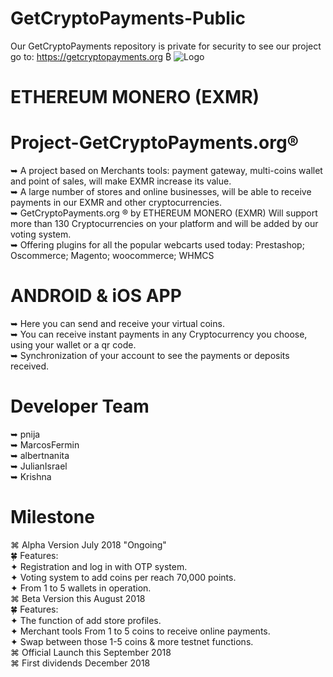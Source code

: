 # GetCryptoPayments-Public
Our GetCryptoPayments repository is private for security to see our project go to: https://getcryptopayments.org ₿
![Logo](https://github.com/eXMRcoin/e-XMR/blob/master/eXMR-master/eXMR_200X200.png?raw=true)
# ETHEREUM MONERO (EXMR)
# Project-GetCryptoPayments.org®
➥ A project based on Merchants tools: payment gateway, multi-coins wallet and point of sales, will make EXMR increase its value.<br> 
➥ A large number of stores and online businesses, will be able to receive payments in our EXMR and other cryptocurrencies.<br>
➥ GetCryptoPayments.org ® by ETHEREUM MONERO (EXMR)  Will support more than 130 Cryptocurrencies on your platform and will be added by our voting system.<br>
➥ Offering plugins for all the popular webcarts used today: Prestashop; Oscommerce; Magento; woocommerce; WHMCS

# ANDROID & iOS APP<br>
➥ Here you can send and receive your virtual coins.<br>
➥ You can receive instant payments in any Cryptocurrency you choose, using your wallet or a qr code. <br>
➥ Synchronization of your account to see the payments or deposits received.<br>

# Developer Team<br>
➥ pnija<br>
➥ MarcosFermin<br>
➥ albertnanita<br>
➥ JulianIsrael<br>
➥ Krishna<br>

# Milestone<br>

⌘ Alpha Version July 2018 "Ongoing"<br>
 🍀 Features: <br>
✦ Registration and log in with OTP system.<br>
✦ Voting system to add coins per reach 70,000 points.<br> 
✦ From 1 to 5 wallets in operation.<br> 
⌘ Beta Version this August 2018<br>
 🍀 Features: <br>
✦ The function of add store profiles. <br>
✦ Merchant tools From 1 to 5 coins to receive online payments.<br>
✦ Swap between those 1-5 coins & more testnet functions.<br>
⌘ Official Launch this September 2018<br>
⌘ First dividends December 2018 <br>

